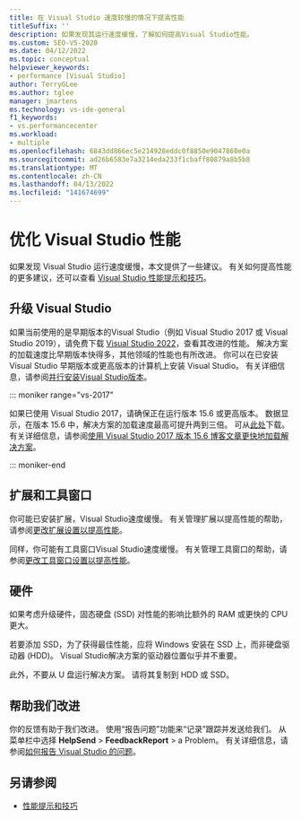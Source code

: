 ```yaml
---
title: 在 Visual Studio 速度较慢的情况下提高性能
titleSuffix: ''
description: 如果发现其运行速度缓慢，了解如何提高Visual Studio性能。
ms.custom: SEO-VS-2020
ms.date: 04/12/2022
ms.topic: conceptual
helpviewer_keywords:
- performance [Visual Studio]
author: TerryGLee
ms.author: tglee
manager: jmartens
ms.technology: vs-ide-general
f1_keywords:
- vs.performancecenter
ms.workload:
- multiple
ms.openlocfilehash: 6843dd866ec5e214928eddc0f8850e9047860e0a
ms.sourcegitcommit: ad26b6583e7a3214eda233f1cbaff80879a8b5b8
ms.translationtype: MT
ms.contentlocale: zh-CN
ms.lasthandoff: 04/13/2022
ms.locfileid: "141674699"
---
```

# <a name="optimize-visual-studio-performance"></a>优化 Visual Studio 性能

如果发现 Visual Studio 运行速度缓慢，本文提供了一些建议。 有关如何提高性能的更多建议，还可以查看 [Visual Studio 性能提示和技巧](../ide/visual-studio-performance-tips-and-tricks.md)。

## <a name="upgrade-visual-studio"></a>升级 Visual Studio

如果当前使用的是早期版本的Visual Studio（例如 Visual Studio 2017 或 Visual Studio 2019），请免费下载 [Visual Studio 2022](https://visualstudio.microsoft.com/downloads)，查看其改进的性能。 解决方案的加载速度比早期版本快得多，其他领域的性能也有所改进。 你可以在已安装 Visual Studio 早期版本或更高版本的计算机上安装 Visual Studio。 有关详细信息，请参阅[并行安装Visual Studio版本](../install/install-visual-studio-versions-side-by-side.md)。

::: moniker range="vs-2017"

如果已使用 Visual Studio 2017，请确保正在运行版本 15.6 或更高版本。 数据显示，在版本 15.6 中，解决方案的加载速度最高可提升两到三倍。 可从[此处](https://visualstudio.microsoft.com/vs/older-downloads/?utm_medium=microsoft&utm_source=docs.microsoft.com&utm_campaign=vs+2017+download)下载。 有关详细信息，请参阅[使用 Visual Studio 2017 版本 15.6 博客文章更快地加载解决方案](https://devblogs.microsoft.com/visualstudio/load-solutions-faster-with-visual-studio-2017-version-15-6/)。

::: moniker-end

## <a name="extensions-and-tool-windows"></a>扩展和工具窗口

你可能已安装扩展，Visual Studio速度缓慢。 有关管理扩展以提高性能的帮助，请参阅[更改扩展设置以提高性能](../ide/optimize-visual-studio-startup-time.md#extensions)。

同样，你可能有工具窗口Visual Studio速度缓慢。 有关管理工具窗口的帮助，请参阅[更改工具窗口设置以提高性能](../ide/optimize-visual-studio-startup-time.md#tool-windows)。

## <a name="hardware"></a>硬件

如果考虑升级硬件，固态硬盘 (SSD) 对性能的影响比额外的 RAM 或更快的 CPU 更大。

若要添加 SSD，为了获得最佳性能，应将 Windows 安装在 SSD 上，而非硬盘驱动器 (HDD)。 Visual Studio解决方案的驱动器位置似乎并不重要。

此外，不要从 U 盘运行解决方案。 请将其复制到 HDD 或 SSD。

## <a name="help-us-improve"></a>帮助我们改进

你的反馈有助于我们改进。 使用“报告问题”功能来“记录”跟踪并发送给我们。 从菜单栏中选择 **HelpSend** >  **FeedbackReport** >  a Problem。 有关详细信息，请参阅[如何报告 Visual Studio 的问题](../ide/how-to-report-a-problem-with-visual-studio.md)。

## <a name="see-also"></a>另请参阅

- [性能提示和技巧](../ide/visual-studio-performance-tips-and-tricks.md)